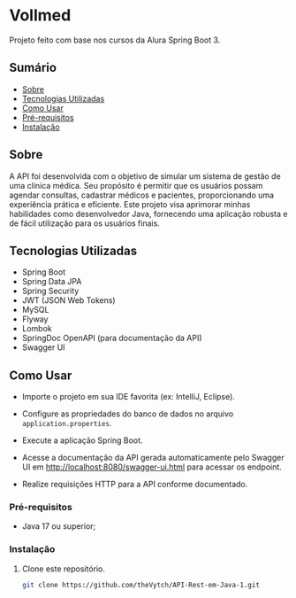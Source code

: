 # Vollmed

Projeto feito com base nos cursos da Alura Spring Boot 3.

## Sumário

- [Sobre](#sobre)
- [Tecnologias Utilizadas](#tecnologias-utilizadas)
- [Como Usar](#como-usar)
- [Pré-requisitos](#Pré-requisitos)
- [Instalação](#Instalação)

## Sobre

A API foi desenvolvida com o objetivo de simular um sistema de gestão de uma clínica médica. Seu propósito é permitir que os usuários possam agendar consultas, cadastrar médicos e pacientes, proporcionando uma experiência prática e eficiente. Este projeto visa aprimorar minhas habilidades como desenvolvedor Java, fornecendo uma aplicação robusta e de fácil utilização para os usuários finais.

## Tecnologias Utilizadas

- Spring Boot
- Spring Data JPA
- Spring Security
- JWT (JSON Web Tokens)
- MySQL
- Flyway
- Lombok
- SpringDoc OpenAPI (para documentação da API)
- Swagger UI

## Como Usar

- Importe o projeto em sua IDE favorita (ex: IntelliJ, Eclipse).
- Configure as propriedades do banco de dados no arquivo `application.properties`.
- Execute a aplicação Spring Boot.

- Acesse a documentação da API gerada automaticamente pelo Swagger UI em [http://localhost:8080/swagger-ui.html](http://localhost:8080/swagger-ui/index.html#/) para acessar os endpoint.
- Realize requisições HTTP para a API conforme documentado.

### Pré-requisitos

- Java 17 ou superior;

### Instalação

1. Clone este repositório.
   ```bash
   git clone https://github.com/theVytch/API-Rest-em-Java-1.git
